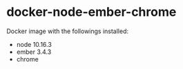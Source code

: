 # docker-node-ember-chrome

Docker image with the followings installed:
- node 10.16.3
- ember 3.4.3
- chrome
